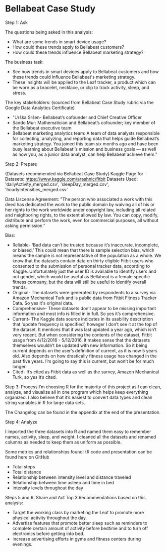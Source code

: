 # Bellabeat Case Study

Step 1: Ask

The questions being asked in this analysis:
* What are some trends in smart device usage?
* How could these trends apply to Bellabeat customers?
* How could these trends influence Bellabeat marketing strategy?

The business task:
* See how trends in smart devices apply to Bellabeat customers and how these trends could influence Bellabeat's marketing strategy.
* These insights will be applied to the Leaf tracker, a product which can be worn as a bracelet, necklace, or clip to track activity, sleep, and stress.

The key stakeholders:
(sourced from Bellabeat Case Study rubric via the Google Data Analytics Certificate)
* "Urška Sršen- Bellabeat’s cofounder and Chief Creative Officer
* Sando Mur: Mathematician and Bellabeat’s cofounder; key member of the Bellabeat executive team
* Bellabeat marketing analytics team: A team of data analysts responsible for collecting, analyzing, and
reporting data that helps guide Bellabeat’s marketing strategy. You joined this team six months ago and have been busy learning about Bellabeat’’s mission and business goals — as well as how you, as a junior data analyst, can help Bellabeat achieve them."


Step 2: Prepare

(Datasets recommended via Bellabeat Case Study)
Kaggle Page for Datasets: https://www.kaggle.com/arashnic/fitbit
Datasets Used: 'dailyActivity_merged.csv', 'sleepDay_merged.csv', 'hourlyIntensities_merged.csv'

Data Liscense Agreement: "The person who associated a work with this deed has dedicated the work to the public domain by waiving all of his or her rights to the work worldwide under copyright law, including all related and neighboring rights, to the extent allowed by law. You can copy, modify, distribute and perform the work, even for commercial purposes, all without asking permission.”

Bias:
* Reliable-  ‘Bad data can’t be trusted because it’s inaccurate, incomplete, or biased.’ This could mean that there is sample selection bias, which means the sample is not representative of the population as a whole. We know that the datasets contain data on thirty eligible Fitbit users who consented to the submission of personal tracker data, according to Kaggle. Unfortunately just the user ID is available to identify users and not gender, which would be useful as Bellabeat is a female specific fitness company, but the data will still be useful to identify overall trends.
* Original- The datasets were generated by respondents to a survey via Amazon Mechanical Turk and is public data from Fitbit Fitness Tracker Data. So yes it's original data.
* Comprehensive- These datasets don’t appear to be missing important information and most info is filled in in full. So yes it’s comprehensive.
* Current- The Kaggle data source indicates in its usability description that ‘update frequency is specified’, howeger I don’t see it at the top of the dataset. It mentions that it was last updated a year ago, which isn’t very recent. But when considering the contents of the dataset, Fitbit usage from 4/12/2016 - 5/12/2016, it makes sense that the datasets themselves wouldn’t be updated with new information. So it being current depends on the user’s definition of current, as it is now 5 years old. Also depends on how drastically fitness usage has changed in the past five years. I’m going to say this is current, but won’t be for much longer.
* Cited-  It’s cited as Fitbit data as well as the survey, Amazon Mechanical Turk, so yes it’s cited. 

Step 3: Process
I’m choosing R for the majority of this project as I can clean, analyze, and visualize all in one program which helps keep everything organized. I also believe that it’s easiest to convert data types and clean string variables in R for large data sets.

The Changelog can be found in the appendix at the end of the presentation.

Step 4: Analyze 

I imported the three datasets into R and named them easy to remember names, activity, sleep, and weight. I cleaned all the datasets and renamed columns as needed to keep them as uniform as possible.

Some metrics and relationships found:
(R code and presentation can be found here on GitHub
* Total steps
* Total distance
* Relationship between intensity level and distance traveled
* Relationship between time asleep and time in bed
* Intensity levels throughout the day

Steps 5 and 6: Share and Act
Top 3 Recommendations based on this analysis:
* Target the working class by marketing the Leaf to promote more physical activity throughout the day.
* Advertise features that promote better sleep such as reminders to complete certain amount of activity before bedtime and to turn off electronics before getting into bed.
* Increase advertising efforts in gyms and fitness centers during evenings.
